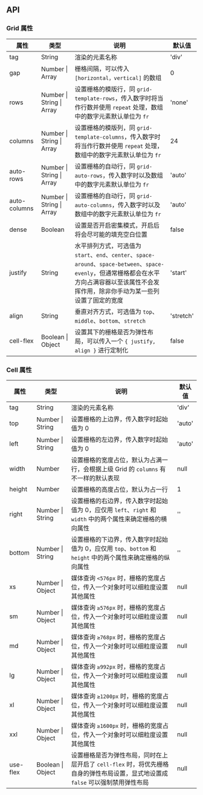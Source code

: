 ## API

### Grid 属性

| 属性         | 类型                      | 说明                                                                                                                                                                                           | 默认值    |
| ------------ | ------------------------- | ---------------------------------------------------------------------------------------------------------------------------------------------------------------------------------------------- | --------- |
| tag          | String                    | 渲染的元素名称                                                                                                                                                                                 | 'div'     |
| gap          | Number \| Array           | 栅格间隔，可以传入 `[horizontal，vertical]` 的数组                                                                                                                                             | 0         |
| rows         | Number \| String \| Array | 设置栅格的模版行，同 `grid-template-rows`，传入数字时将当作行数并使用 `repeat` 处理，数组中的数字元素默认单位为 `fr`                                                                           | 'none'    |
| columns      | Number \| String \| Array | 设置栅格的模版列，同 `grid-template-columns`，传入数字时将当作行数并使用 `repeat` 处理，数组中的数字元素默认单位为 `fr`                                                                        | 24        |
| auto-rows    | Number \| String \| Array | 设置栅格的自动行，同 `grid-auto-rows`，传入数字时以及数组中的数字元素默认单位为 `fr`                                                                                                           | 'auto'    |
| auto-columns | Number \| String \| Array | 设置栅格的自动行，同 `grid-auto-columns`，传入数字时以及数组中的数字元素默认单位为 `fr`                                                                                                        | 'auto'    |
| dense        | Boolean                   | 设置是否开启密集模式，开启后将会尽可能的填充空白位置                                                                                                                                           | false     |
| justify      | String                    | 水平排列方式，可选值为 `start`、`end`、`center`、`space-around`、`space-between`、`space-evenly`，但通常栅格都会在水平方向占满容器以至该属性不会发挥作用，除非你手动为某一些列设置了固定的宽度 | 'start'   |
| align        | String                    | 垂直对齐方式，可选值为 `top`、`middle`、`bottom`、`stretch`                                                                                                                                    | 'stretch' |
| cell-flex    | Boolean \| Object         | 设置其下的栅格是否为弹性布局，可以传入一个 `{ justify, align }` 进行定制化                                                                                                                     | false     |

### Cell 属性

| 属性     | 类型              | 说明                                                                                                                             | 默认值 |
| -------- | ----------------- | -------------------------------------------------------------------------------------------------------------------------------- | ------ |
| tag      | String            | 渲染的元素名称                                                                                                                   | 'div'  |
| top      | Number \| String  | 设置栅格的上边界，传入数字时起始值为 0                                                                                           | 'auto' |
| left     | Number \| String  | 设置栅格的左边界，传入数字时起始值为 0                                                                                           | 'auto' |
| width    | Number            | 设置栅格的宽度占位，默认为占满一行，会根据上级 Grid 的 `columns` 有不一样的默认表现                                              | null   |
| height   | Number            | 设置栅格的高度占位，默认为占一行                                                                                                 | 1      |
| right    | Number \| String  | 设置栅格的右边界，传入数字时起始值为 0，应仅用 `left`、`right` 和 `width` 中的两个属性来确定栅格的横向属性                       | ''     |
| bottom   | Number \| String  | 设置栅格的下边界，传入数字时起始值为 0，应仅用 `top`、`bottom` 和 `height` 中的两个属性来确定栅格的纵向属性                      | ''     |
| xs       | Number \| Object  | 媒体查询 `<576px` 时，栅格的宽度占位，传入一个对象时可以细粒度设置其他属性                                                       | null   |
| sm       | Number \| Object  | 媒体查询 `≥576px` 时，栅格的宽度占位，传入一个对象时可以细粒度设置其他属性                                                       | null   |
| md       | Number \| Object  | 媒体查询 `≥768px` 时，栅格的宽度占位，传入一个对象时可以细粒度设置其他属性                                                       | null   |
| lg       | Number \| Object  | 媒体查询 `≥992px` 时，栅格的宽度占位，传入一个对象时可以细粒度设置其他属性                                                       | null   |
| xl       | Number \| Object  | 媒体查询 `≥1200px` 时，栅格的宽度占位，传入一个对象时可以细粒度设置其他属性                                                      | null   |
| xxl      | Number \| Object  | 媒体查询 `≥1600px` 时，栅格的宽度占位，传入一个对象时可以细粒度设置其他属性                                                      | null   |
| use-flex | Boolean \| Object | 设置栅格是否为弹性布局，同时在上层开启了 `cell-flex` 时，将优先栅格自身的弹性布局设置，显式地设置成 `false` 可以强制禁用弹性布局 | null   |
